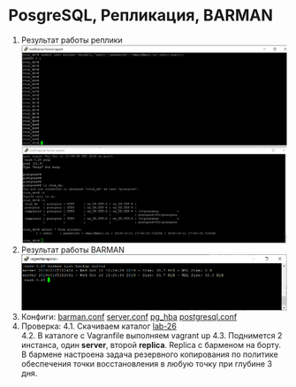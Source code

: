 # PosgreSQL, Репликация, BARMAN    
1. Результат  работы реплики  
    ![Реплика](./imgs/postgresql-replica.PNG)
2. Результат работы BARMAN    
    ![BARMAN](./imgs/barman.png)
3. Конфиги:
    [barman.conf](./roles/pgsql-barman/files/barman.conf)
    [server.conf](./roles/pgsql-barman/files/barman_server_bk.conf)
    [pg_hba](./roles/pgsql-server/templates/pg_hba.conf.j2)
    [postgresql.conf](./roles/pgsql-server/templates/postgres.conf.j2)
4. Проверка:
    4.1. Скачиваем каталог [lab-26](../lab-26)  
    4.2. В каталоге с Vagranfile выполняем vagrant up
    4.3. Поднимется 2 инстанса, один **server**, второй **replica**. Replica с барменом на борту. В бармене настроена задача резервного копирования по политике обеспечения точки восстановления в любую точку при глубине 3 дня.




